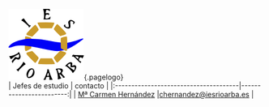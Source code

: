 <!-- TITLE: Jefatura de Estudios -->
![Logo](/uploads/logo.png "Logo"){.pagelogo}	
| Jefes de estudio | contacto                |
|:--------------------------------------|------------------------:|
|	[Mª Carmen Hernández](/departamento/lengua-literatura/chernandez)	|chernandez@iesrioarba.es	|
